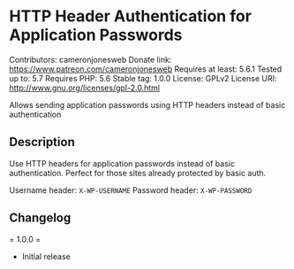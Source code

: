 # HTTP Header Authentication for Application Passwords

Contributors: cameronjonesweb
Donate link: https://www.patreon.com/cameronjonesweb
Requires at least: 5.6.1
Tested up to: 5.7
Requires PHP: 5.6
Stable tag: 1.0.0
License: GPLv2
License URI: http://www.gnu.org/licenses/gpl-2.0.html
 
Allows sending application passwords using HTTP headers instead of basic authentication
 
## Description

Use HTTP headers for application passwords instead of basic authentication. Perfect for those sites already protected by basic auth.

Username header: `X-WP-USERNAME`
Password header: `X-WP-PASSWORD`
 
## Changelog
 
= 1.0.0 =
* Initial release
 
